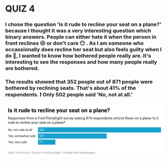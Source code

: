 # QUIZ 4 #

### I chose the question 'Is it rude to recline your seat on a plane?' because I thought it was a very interesting question which binary answers. People can either hate it when the person in front reclines :unamused: or don't care :no_mouth: . As I am someone who occassionally does recline her seat but also feels guilty when I do :grimacing:, I wanted to know how bothered people really are. It's interesting to see the responses and how many people really are bothered.

### The results showed that 352 people out of 871 people were bothered by reclining seats. That's about 41% of the respondents. :exclamation: Only 502 people said 'No, not at all.'

![This is the chart](9inr2-is-it-rude-to-recline-your-seat-on-a-plane--2.png)
